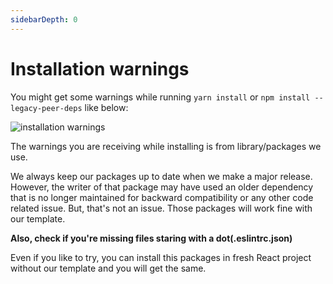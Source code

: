 ```yaml
---
sidebarDepth: 0
---
```


# Installation warnings

You might get some warnings while running `yarn install` or `npm install --legacy-peer-deps` like below:

<img alt='installation warnings' class='medium-zoom' :src="$withBase('/images/faqs/installation-warnings.png')" />

The warnings you are receiving while installing is from library/packages we use.

We always keep our packages up to date when we make a major release. However, the writer of that package may have used an older dependency that is no longer maintained for backward compatibility or any other code related issue. But, that's not an issue. Those packages will work fine with our template.

**Also, check if you're missing files staring with a dot(.eslintrc.json)**

Even if you like to try, you can install this packages in fresh React project without our template and you will get the same.
